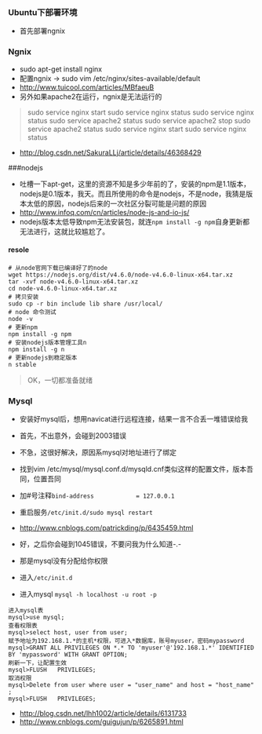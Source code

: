 ### Ubuntu下部署环境
- 首先部署ngnix

### Ngnix
- sudo apt-get install nginx
- 配置ngnix -> sudo vim /etc/nginx/sites-available/default
- <http://www.tuicool.com/articles/MBfaeuB>
- 另外如果apache2在运行，ngnix是无法运行的

> 
> sudo service nginx start
> sudo service nginx status
> sudo service nginx status
> sudo service apache2 status
> sudo service apache2 stop
> sudo service apache2 status
> sudo service nginx start
> sudo service nginx status
- <http://blog.csdn.net/SakuraLLj/article/details/46368429>

###nodejs
- 吐槽一下apt-get，这里的资源不知是多少年前的了，安装的npm是1.1版本，nodejs是0.1版本，我天。而且所使用的命令是nodejs，不是node，我猜是版本太低的原因，nodejs后来的一次社区分裂可能是问题的原因
- <http://www.infoq.com/cn/articles/node-js-and-io-js/>
- nodejs版本太低导致npm无法安装包，就连`npm install -g npm`自身更新都无法进行，这就比较尴尬了。

#### resole
>
    # 从node官网下载已编译好了的node 
    wget https://nodejs.org/dist/v4.6.0/node-v4.6.0-linux-x64.tar.xz
    tar -xvf node-v4.6.0-linux-x64.tar.xz
    cd node-v4.6.0-linux-x64.tar.xz
    # 拷贝安装
    sudo cp -r bin include lib share /usr/local/
    # node 命令测试
    node -v
    # 更新npm
    npm install -g npm
    # 安装nodejs版本管理工具n
    npm install -g n
    # 更新nodejs到稳定版本
    n stable

>OK，一切都准备就绪

### Mysql
- 安装好mysql后，想用navicat进行远程连接，结果一言不合丢一堆错误给我
- 首先，不出意外，会碰到2003错误
- 不急，这很好解决，原因系mysql对地址进行了绑定
- 找到vim /etc/mysql/mysql.conf.d/mysqld.cnf类似这样的配置文件，版本吾同，位置吾同
- 加#号注释`bind-address            = 127.0.0.1` 
- 重启服务`/etc/init.d/sudo mysql restart`
- <http://www.cnblogs.com/patrickding/p/6435459.html>

- 好，之后你会碰到1045错误，不要问我为什么知道-.-
- 那是mysql没有分配给你权限
- 进入`/etc/init.d`
- 进入mysql `mysql -h localhost -u root -p`

>
    进入mysql表
    mysql>use mysql;
    查看权限表
    mysql>select host, user from user;
    赋予地址为192.168.1.*的主机*权限，可进入*数据库，账号myuser，密码mypassword
    mysql>GRANT ALL PRIVILEGES ON *.* TO 'myuser'@'192.168.1.*' IDENTIFIED BY 'mypassword' WITH GRANT OPTION;
    刷新一下，让配置生效
    mysql>FLUSH   PRIVILEGES;
    取消权限
    mysql>Delete from user where user = "user_name" and host = "host_name" ;
    mysql>FLUSH   PRIVILEGES;
- <http://blog.csdn.net/lhh1002/article/details/6131733>
- <http://www.cnblogs.com/guigujun/p/6265891.html>
